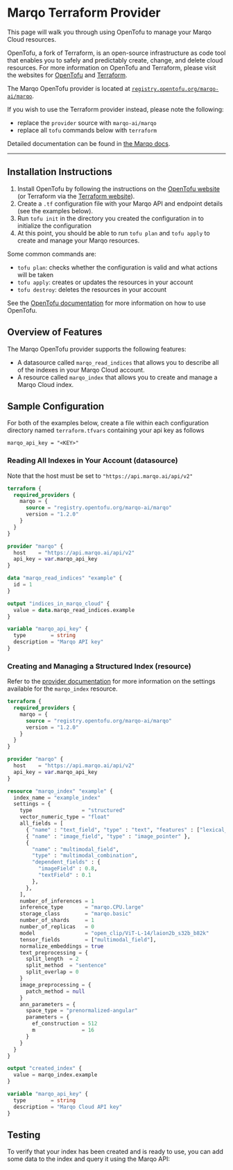 # Marqo Terraform Provider

This page will walk you through using OpenTofu to manage your Marqo Cloud resources.

OpenTofu, a fork of Terraform, is an open-source infrastructure as code tool that enables you to safely and predictably create, change, and delete cloud resources.
For more information on OpenTofu and Terraform, please visit the websites for [OpenTofu](https://opentofu.org) and [Terraform](https://www.terraform.io/).

The Marqo OpenTofu provider is located at [`registry.opentofu.org/marqo-ai/marqo`](https://github.com/opentofu/registry/blob/main/providers/m/marqo-ai/marqo.json).

If you wish to use the Terraform provider instead, please note the following:
- replace the `provider` source with `marqo-ai/marqo`
- replace all `tofu` commands below with `terraform`

Detailed documentation can be found in [the Marqo docs](https://docs.marqo.ai/latest/reference/cloud/opentofu-provider/).

---

## Installation Instructions

1. Install OpenTofu by following the instructions on the [OpenTofu website](https://opentofu.org/docs/intro/install/) (or Terraform via the [Terraform website](https://developer.hashicorp.com/terraform/tutorials/aws-get-started/install-cli)).
2. Create a `.tf` configuration file with your Marqo API and endpoint details (see the examples below).
3. Run `tofu init` in the directory you created the configuration in to initialize the configuration
4. At this point, you should be able to run `tofu plan` and `tofu apply` to create and manage your Marqo resources.

Some common commands are:
- `tofu plan`: checks whether the configuration is valid and what actions will be taken
- `tofu apply`: creates or updates the resources in your account
- `tofu destroy`: deletes the resources in your account

See the [OpenTofu documentation](https://opentofu.org/docs/intro/) for more information on how to use OpenTofu.

## Overview of Features

The Marqo OpenTofu provider supports the following features:

- A datasource called `marqo_read_indices` that allows you to describe all of the indexes in your Marqo Cloud account.
- A resource called `marqo_index` that allows you to create and manage a Marqo Cloud index.

## Sample Configuration

For both of the examples below, create a file within each configuration directory named `terraform.tfvars` containing your api key as follows

```
marqo_api_key = "<KEY>"
```


### Reading All Indexes in Your Account (datasource)

Note that the host must be set to `"https://api.marqo.ai/api/v2"`

```terraform
terraform {
  required_providers {
    marqo = {
      source = "registry.opentofu.org/marqo-ai/marqo"
      version = "1.2.0"
    }
  }
}

provider "marqo" {
  host    = "https://api.marqo.ai/api/v2"
  api_key = var.marqo_api_key
}

data "marqo_read_indices" "example" {
  id = 1
}

output "indices_in_marqo_cloud" {
  value = data.marqo_read_indices.example
}

variable "marqo_api_key" {
  type        = string
  description = "Marqo API key"
}
```

### Creating and Managing a Structured Index (resource)

Refer to the [provider documentation](https://docs.marqo.ai/latest/reference/cloud/opentofu-provider) for more information on the settings available for the `marqo_index` resource.

```terraform
terraform {
  required_providers {
    marqo = {
      source = "registry.opentofu.org/marqo-ai/marqo"
      version = "1.2.0"
    }
  }
}

provider "marqo" {
  host    = "https://api.marqo.ai/api/v2"
  api_key = var.marqo_api_key
}

resource "marqo_index" "example" {
  index_name = "example_index"
  settings = {
    type                = "structured"
    vector_numeric_type = "float"
    all_fields = [
      { "name" : "text_field", "type" : "text", "features" : ["lexical_search"] },
      { "name" : "image_field", "type" : "image_pointer" },
      {
        "name" : "multimodal_field",
        "type" : "multimodal_combination",
        "dependent_fields" : {
          "imageField" : 0.8,
          "textField" : 0.1
        },
      },
    ],
    number_of_inferences = 1
    inference_type       = "marqo.CPU.large"
    storage_class        = "marqo.basic"
    number_of_shards     = 1
    number_of_replicas   = 0
    model                = "open_clip/ViT-L-14/laion2b_s32b_b82k"
    tensor_fields        = ["multimodal_field"],
    normalize_embeddings = true
    text_preprocessing = {
      split_length  = 2
      split_method  = "sentence"
      split_overlap = 0
    }
    image_preprocessing = {
      patch_method = null
    }
    ann_parameters = {
      space_type = "prenormalized-angular"
      parameters = {
        ef_construction = 512
        m               = 16
      }
    }
  }
}

output "created_index" {
  value = marqo_index.example
}

variable "marqo_api_key" {
  type        = string
  description = "Marqo Cloud API key"
}
```

## Testing

To verify that your index has been created and is ready to use, you can add some data to the index and query it using the Marqo API:

```bash
